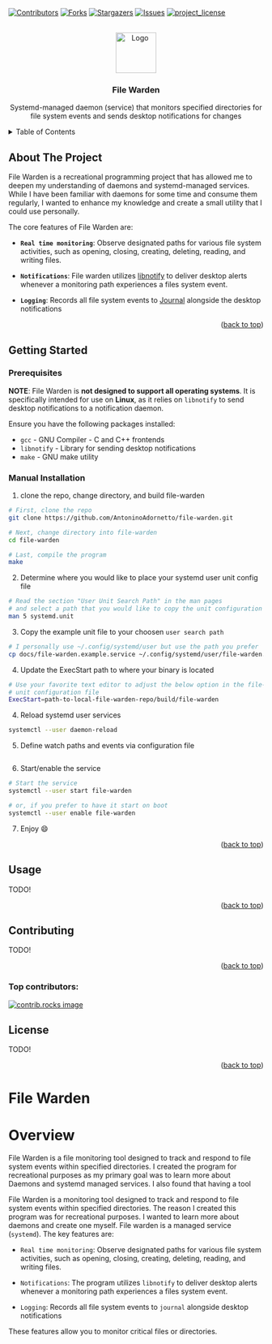 <a id="readme-top"></a>

[![Contributors][contributors-shield]][contributors-url]
[![Forks][forks-shield]][forks-url]
[![Stargazers][stars-shield]][stars-url]
[![Issues][issues-shield]][issues-url]
[![project_license][license-shield]][license-url]



<!-- PROJECT LOGO -->
<br />
<div align="center">
  <a href="https://brainmade.org">
    <img src="https://brainmade.org/black-logo.svg" alt="Logo" width="80" height="80">
  </a>

<h3 align="center">File Warden</h3>

  <p align="center">
    Systemd-managed daemon (service) that monitors specified directories for file system events and sends desktop notifications for changes
  </p>
</div>



<!-- TABLE OF CONTENTS -->
<details>
  <summary>Table of Contents</summary>
  <ol>
    <li>
      <a href="#about-the-project">About The Project</a>
    </li>
    <li>
      <a href="#getting-started">Getting Started</a>
      <ul>
        <li><a href="#prerequisites">Prerequisites</a></li>
        <li><a href="#manual-installation">Manual Installation</a></li>
      </ul>
    </li>
    <li><a href="#usage">Usage</a></li>
    <li><a href="#contributing">Contributing</a></li>
    <li><a href="#license">License</a></li>
  </ol>
</details>



<!-- ABOUT THE PROJECT -->
## About The Project

File Warden is a recreational programming project that has allowed me to deepen my understanding of daemons and systemd-managed services. While I have been familiar with daemons for some time and consume them regularly, I wanted to enhance my knowledge and create a small utility that I could use personally. 

The core features of File Warden are:

- **`Real time monitoring`**: Observe designated paths for various file system activities, such as opening, closing, creating, deleting, reading, and writing files. 

- **`Notifications`**: File warden utilizes [libnotify](https://gnome.pages.gitlab.gnome.org/libnotify/) to deliver desktop alerts whenever a monitoring path experiences a files system event.

- **`Logging`**: Records all file system events to [Journal](https://www.man7.org/linux/man-pages/man8/systemd-journald.service.8.html) alongside the desktop notifications


<p align="right">(<a href="#readme-top">back to top</a>)</p>

<!-- GETTING STARTED -->
## Getting Started

### Prerequisites

**NOTE**:
File Warden is **not designed to support all operating systems**. It is specifically intended for use on **Linux**, as it relies on `libnotify` to send desktop notifications to a notification daemon.

Ensure you have the following packages installed:

- `gcc` - GNU Compiler - C and C++ frontends
- `libnotify` - Library for sending desktop notifications
- `make` - GNU make utility

### Manual Installation

1. clone the repo, change directory, and build file-warden
```bash
# First, clone the repo
git clone https://github.com/AntoninoAdornetto/file-warden.git

# Next, change directory into file-warden
cd file-warden

# Last, compile the program
make
```

2. Determine where you would like to place your systemd user unit config file 
```bash
# Read the section "User Unit Search Path" in the man pages
# and select a path that you would like to copy the unit configuration to
man 5 systemd.unit
```

3. Copy the example unit file to your choosen `user search path`
```bash
# I personally use ~/.config/systemd/user but use the path you prefer
cp docs/file-warden.example.service ~/.config/systemd/user/file-warden.service
```

4. Update the ExecStart path to where your binary is located
```bash
# Use your favorite text editor to adjust the below option in the file-warden.service
# unit configuration file
ExecStart=path-to-local-file-warden-repo/build/file-warden
```

4. Reload systemd user services
```bash
systemctl --user daemon-reload
```

5. Define watch paths and events via configuration file
```bash
```

6. Start/enable the service
```bash
# Start the service
systemctl --user start file-warden

# or, if you prefer to have it start on boot
systemctl --user enable file-warden
```

7. Enjoy :smile:

<p align="right">(<a href="#readme-top">back to top</a>)</p>



<!-- USAGE EXAMPLES -->
## Usage

TODO! 
<!--Use this space to show useful examples of how a project can be used. Additional screenshots, code examples and demos work well in this space. You may also link to more resources.-->
<!---->
<!--_For more examples, please refer to the [Documentation](https://example.com)_-->

<p align="right">(<a href="#readme-top">back to top</a>)</p>


<!-- CONTRIBUTING -->
## Contributing

TODO!
<!--Contributions are what make the open source community such an amazing place to learn, inspire, and create. Any contributions you make are **greatly appreciated**.-->
<!---->
<!--If you have a suggestion that would make this better, please fork the repo and create a pull request. You can also simply open an issue with the tag "enhancement".-->
<!--Don't forget to give the project a star! Thanks again!-->
<!---->
<!--1. Fork the Project-->
<!--2. Create your Feature Branch (`git checkout -b feature/AmazingFeature`)-->
<!--3. Commit your Changes (`git commit -m 'Add some AmazingFeature'`)-->
<!--4. Push to the Branch (`git push origin feature/AmazingFeature`)-->
<!--5. Open a Pull Request-->

<p align="right">(<a href="#readme-top">back to top</a>)</p>

### Top contributors:

<a href="https://github.com/AntoninoAdornetto/file-warden/graphs/contributors">
  <img src="https://contrib.rocks/image?repo=AntoninoAdornetto/file-warden" alt="contrib.rocks image" />
</a>



<!-- LICENSE -->
## License

TODO!
<!--Distributed under the project_license. See `LICENSE.txt` for more information.-->

<p align="right">(<a href="#readme-top">back to top</a>)</p>


<!-- MARKDOWN LINKS & IMAGES -->
<!-- https://www.markdownguide.org/basic-syntax/#reference-style-links -->
[contributors-shield]: https://img.shields.io/github/contributors/AntoninoAdornetto/file-warden.svg?style=for-the-badge
[contributors-url]: https://github.com/AntoninoAdornetto/file-warden/graphs/contributors
[forks-shield]: https://img.shields.io/github/forks/AntoninoAdornetto/file-warden.svg?style=for-the-badge
[forks-url]: https://github.com/AntoninoAdornetto/file-warden/network/members
[stars-shield]: https://img.shields.io/github/stars/AntoninoAdornetto/file-warden.svg?style=for-the-badge
[stars-url]: https://github.com/AntoninoAdornetto/file-warden/stargazers
[issues-shield]: https://img.shields.io/github/issues/AntoninoAdornetto/file-warden.svg?style=for-the-badge
[issues-url]: https://github.com/AntoninoAdornetto/file-warden/issues
[license-shield]: https://img.shields.io/github/license/AntoninoAdornetto/file-warden.svg?style=for-the-badge
[license-url]: https://github.com/AntoninoAdornetto/file-warden/blob/master/LICENSE.txt
[product-screenshot]: images/screenshot.png

# File Warden

# Overview

File Warden is a file monitoring tool designed to track and respond to file system events within specified directories. I created the program for recreational purposes as my primary goal
was to learn more about Daemons and systemd managed services. I also found that having a tool 

File Warden is a monitoring tool designed to track and respond to file system events within specified directories. The reason I created this program was for recreational purposes. I wanted to learn more about daemons and create one myself. File warden is a managed service (`systemd`). The key features are:

- `Real time monitoring`: Observe designated paths for various file system activities, such as opening, closing, creating, deleting, reading, and writing files. 

- `Notifications`: The program utilizes `libnotify` to deliver desktop alerts whenever a monitoring path experiences a files system event.

- `Logging`: Records all file system events to `journal` alongside desktop notifications

These features allow you to monitor critical files or directories.

